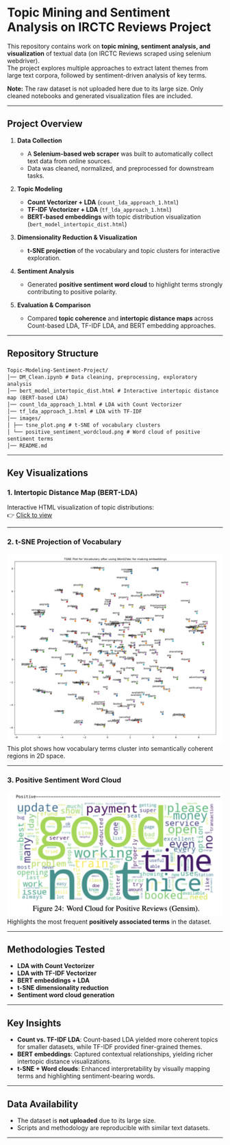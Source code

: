 # Topic Mining and Sentiment Analysis on IRCTC Reviews Project

This repository contains work on **topic mining, sentiment analysis, and visualization** of textual data (on IRCTC Reviews scraped using selenium webdriver).  
The project explores multiple approaches to extract latent themes from large text corpora, followed by sentiment-driven analysis of key terms.  

 **Note:** The raw dataset is not uploaded here due to its large size. Only cleaned notebooks and generated visualization files are included.

---

##  Project Overview

1. **Data Collection**  
   - A **Selenium-based web scraper** was built to automatically collect text data from online sources.  
   - Data was cleaned, normalized, and preprocessed for downstream tasks.  

2. **Topic Modeling**  
   - **Count Vectorizer + LDA** (`count_lda_approach_1.html`)  
   - **TF-IDF Vectorizer + LDA** (`tf_lda_approach_1.html`)  
   - **BERT-based embeddings** with topic distribution visualization (`bert_model_intertopic_dist.html`)  

3. **Dimensionality Reduction & Visualization**  
   - **t-SNE projection** of the vocabulary and topic clusters for interactive exploration.  

4. **Sentiment Analysis**  
   - Generated **positive sentiment word cloud** to highlight terms strongly contributing to positive polarity.  

5. **Evaluation & Comparison**  
   - Compared **topic coherence** and **intertopic distance maps** across Count-based LDA, TF-IDF LDA, and BERT embedding approaches.  

---

##  Repository Structure

```
Topic-Modeling-Sentiment-Project/
│── DM_Clean.ipynb # Data cleaning, preprocessing, exploratory analysis
│── bert_model_intertopic_dist.html # Interactive intertopic distance map (BERT-based LDA)
│── count_lda_approach_1.html # LDA with Count Vectorizer
│── tf_lda_approach_1.html # LDA with TF-IDF
│── images/
│ ├── tsne_plot.png # t-SNE of vocabulary clusters
│ └── positive_sentiment_wordcloud.png # Word cloud of positive sentiment terms
│── README.md
```

---

## Key Visualizations

### 1. Intertopic Distance Map (BERT-LDA)
Interactive HTML visualization of topic distributions:  
👉 [Click to view](bert_model_intertopic_dist.html)  

---

### 2. t-SNE Projection of Vocabulary
![t-SNE Projection](images/tsne_plot_word_vocab.pmg.png)  
This plot shows how vocabulary terms cluster into semantically coherent regions in 2D space.

---

### 3. Positive Sentiment Word Cloud
![Positive Sentiment Word Cloud](images/positive_senstiment_wordcloud.png)  
Highlights the most frequent **positively associated terms** in the dataset.

---

## Methodologies Tested

- **LDA with Count Vectorizer**
- **LDA with TF-IDF Vectorizer**
- **BERT embeddings + LDA**
- **t-SNE dimensionality reduction**
- **Sentiment word cloud generation**

---

## Key Insights

- **Count vs. TF-IDF LDA**: Count-based LDA yielded more coherent topics for smaller datasets, while TF-IDF provided finer-grained themes.  
- **BERT embeddings**: Captured contextual relationships, yielding richer intertopic distance visualizations.  
- **t-SNE + Word clouds**: Enhanced interpretability by visually mapping terms and highlighting sentiment-bearing words.  

---

##  Data Availability
- The dataset is **not uploaded** due to its large size.  
- Scripts and methodology are reproducible with similar text datasets.  

---
